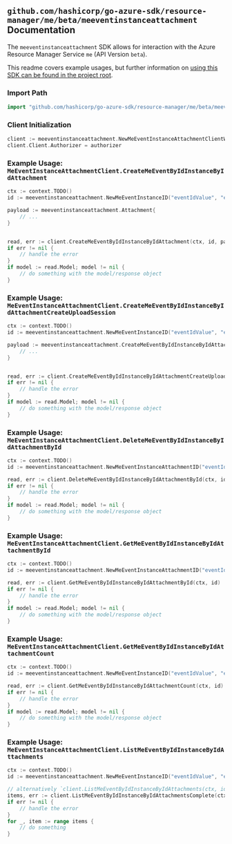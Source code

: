 
## `github.com/hashicorp/go-azure-sdk/resource-manager/me/beta/meeventinstanceattachment` Documentation

The `meeventinstanceattachment` SDK allows for interaction with the Azure Resource Manager Service `me` (API Version `beta`).

This readme covers example usages, but further information on [using this SDK can be found in the project root](https://github.com/hashicorp/go-azure-sdk/tree/main/docs).

### Import Path

```go
import "github.com/hashicorp/go-azure-sdk/resource-manager/me/beta/meeventinstanceattachment"
```


### Client Initialization

```go
client := meeventinstanceattachment.NewMeEventInstanceAttachmentClientWithBaseURI("https://management.azure.com")
client.Client.Authorizer = authorizer
```


### Example Usage: `MeEventInstanceAttachmentClient.CreateMeEventByIdInstanceByIdAttachment`

```go
ctx := context.TODO()
id := meeventinstanceattachment.NewMeEventInstanceID("eventIdValue", "eventId1Value")

payload := meeventinstanceattachment.Attachment{
	// ...
}


read, err := client.CreateMeEventByIdInstanceByIdAttachment(ctx, id, payload)
if err != nil {
	// handle the error
}
if model := read.Model; model != nil {
	// do something with the model/response object
}
```


### Example Usage: `MeEventInstanceAttachmentClient.CreateMeEventByIdInstanceByIdAttachmentCreateUploadSession`

```go
ctx := context.TODO()
id := meeventinstanceattachment.NewMeEventInstanceID("eventIdValue", "eventId1Value")

payload := meeventinstanceattachment.CreateMeEventByIdInstanceByIdAttachmentCreateUploadSessionRequest{
	// ...
}


read, err := client.CreateMeEventByIdInstanceByIdAttachmentCreateUploadSession(ctx, id, payload)
if err != nil {
	// handle the error
}
if model := read.Model; model != nil {
	// do something with the model/response object
}
```


### Example Usage: `MeEventInstanceAttachmentClient.DeleteMeEventByIdInstanceByIdAttachmentById`

```go
ctx := context.TODO()
id := meeventinstanceattachment.NewMeEventInstanceAttachmentID("eventIdValue", "eventId1Value", "attachmentIdValue")

read, err := client.DeleteMeEventByIdInstanceByIdAttachmentById(ctx, id)
if err != nil {
	// handle the error
}
if model := read.Model; model != nil {
	// do something with the model/response object
}
```


### Example Usage: `MeEventInstanceAttachmentClient.GetMeEventByIdInstanceByIdAttachmentById`

```go
ctx := context.TODO()
id := meeventinstanceattachment.NewMeEventInstanceAttachmentID("eventIdValue", "eventId1Value", "attachmentIdValue")

read, err := client.GetMeEventByIdInstanceByIdAttachmentById(ctx, id)
if err != nil {
	// handle the error
}
if model := read.Model; model != nil {
	// do something with the model/response object
}
```


### Example Usage: `MeEventInstanceAttachmentClient.GetMeEventByIdInstanceByIdAttachmentCount`

```go
ctx := context.TODO()
id := meeventinstanceattachment.NewMeEventInstanceID("eventIdValue", "eventId1Value")

read, err := client.GetMeEventByIdInstanceByIdAttachmentCount(ctx, id)
if err != nil {
	// handle the error
}
if model := read.Model; model != nil {
	// do something with the model/response object
}
```


### Example Usage: `MeEventInstanceAttachmentClient.ListMeEventByIdInstanceByIdAttachments`

```go
ctx := context.TODO()
id := meeventinstanceattachment.NewMeEventInstanceID("eventIdValue", "eventId1Value")

// alternatively `client.ListMeEventByIdInstanceByIdAttachments(ctx, id)` can be used to do batched pagination
items, err := client.ListMeEventByIdInstanceByIdAttachmentsComplete(ctx, id)
if err != nil {
	// handle the error
}
for _, item := range items {
	// do something
}
```
